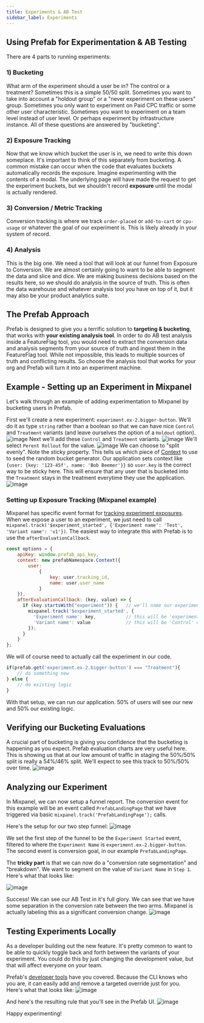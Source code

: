 ```yaml
---
title: Experiments & AB Test
sidebar_label: Experiments
---
```


## Using Prefab for Experimentation & AB Testing

There are 4 parts to running experiments:

### 1) Bucketing
What arm of the experiment should a user be in? The control or a treatment? Sometimes this is a simple 50/50 split. Sometimes you want to take into account a "holdout group" or a "never experiment on these users" group. Sometimes you only want to experiment on Paid CPC traffic or some other user characteristic. Sometimes you want to experiment on a team level instead of user level. Or perhaps experiment by infrastructure instance. All of these questions are answered by "bucketing".

### 2) Exposure Tracking
Now that we know which bucket the user is in, we need to write this down someplace. It's important to think of this separately from bucketing. A common mistake can occur when the code that evaluates buckets automatically records the exposure. Imagine experimenting with the contents of a modal. The underlying page will have made the request to get the experiment buckets, but we shouldn't record **exposure** until the modal is actually rendered. 

### 3) Conversion / Metric Tracking
Conversion tracking is where we track `order-placed` or `add-to-cart` or `cpu-usage` or whatever the goal of our experiment is. This is likely already in your system of record.

### 4) Analysis
This is the big one. We need a tool that will look at our funnel from Exposure to Conversion. We are almost certainly going to want to be able to segment the data and slice and dice. We are making business decisions based on the results here, so we should do analysis in the source of truth. This is often the data warehouse and whatever analysis tool you have on top of it, but it may also be your product analytics suite.

## The Prefab Approach
Prefab is designed to give you a terrific solution to **targeting & bucketing**, that works with **your existing analysis tool**. In order to do AB test analysis inside a FeatureFlag tool, you would need to extract the conversion data and analysis segments from your source of truth and ingest them in the FeatureFlag tool. While not impossible, this leads to multiple sources of truth and conflicting results. So choose the analysis tool that works for your org and Prefab will turn it into an experiment machine.


## Example - Setting up an Experiment in Mixpanel

Let's walk through an example of adding experimentation to Mixpanel by bucketing users in Prefab.

First we'll create a new experiment: `experiment.ex-2.bigger-button`. We'll do it as type `string` rather than a boolean so that we can have nice `Control` and `Treatment` variants (and leave ourselves the option of a `Holdout` option).
![image](/img/docs/how-tos/exp-prefab-create.jpg)
Next we'll add these `Control` and `Treatment` variants.
![image](/img/docs/how-tos/exp-prefab-variants.jpg)
We'll select `Perent Rollout` for the value. 
![image](/img/docs/how-tos/exp-prefab-percent-rollout.jpg)
We can choose to "split evenly". Note the sticky property. This tells us which piece of [Context](/docs/explanations/concepts/context.md) to use to seed the random bucket generator. Our application sets context like `{user: {key: '123-45f', name: 'Bob Beemer'}}` so `user.key` is the correct way to be sticky here. This will ensure that any user that is bucketed into the `Treatment` stays in the treatment everytime they use the application.
![image](/img/docs/how-tos/exp-prefab-split-evenly.jpg)

### Setting up Exposure Tracking (Mixpanel example)

Mixpanel has specific event format for [tracking experiment exposures](https://docs.mixpanel.com/docs/reports/apps/experiments#add-experiments-to-an-implementation). When we expose a user to an experiment, we just need to call `mixpanel.track('$experiment_started', {'Experiment name': 'Test', 'Variant name': 'v1'})`. The easiest way to integrate this with Prefab is to use the `afterEvaluationCallback`. 

```javascript
const options = {
    apiKey: window.prefab_api_key,
    context: new prefabNamespace.Context({
        user:
            {
                key: user.tracking_id,
                name: user.user_name
            }
    }),
    afterEvaluationCallback: (key, value) => {
      if (key.startsWith("experiment")) {   // we'll name our experiments to start with 'experiment'
        mixpanel.track('$experiment_started', {
          'Experiment name': key,           // this will be 'experiment.ex-2.bigger-button'
          'Variant name': value             // this will be 'Control' or 'Treatment'
        });
      }
    }
};
```

We will of course need to actually call the experiment in our code. 
```javascript
if(prefab.get('experiment.ex-2.bigger-button') === "Treatment"){
    // do something new
} else {
    // do existing logic
}
```
With that setup, we can run our application. 50% of users will see our new and 50% our existing logic.

## Verifying our Bucketing Evaluations
A crucial part of bucketing is giving you confidence that the bucketing is happening as you expect. Prefab evaluation charts are very useful here. This is showing us that at our low amount of traffic in staging the 50%/50% split is really a 54%/46% split. We'll expect to see this track to 50%/50% over time. 
![image](/img/docs/how-tos//prefab-evaluations.jpg)

## Analyzing our Experiment
In Mixpanel, we can now setup a funnel report. The conversion event for this example will be an event  called `PrefabLandingPage` that we have triggered via basic `mixpanel.track('PrefabLandingPage');` calls. 

Here's the setup for our two step funnel:
![image](/img/docs/how-tos/mixpanel-steps.jpg)

We set the first step of the funnel to be the `Experiment Started` event, filtered to where the `Experiment Name` is `experiment.ex-2.bigger-button`.  The second event is conversion goal, in our example `PrefabLandingPage`. 

The **tricky part** is that we can now do a "conversion rate segmentation" and "breakdown". We want to segment on the value of `Variant Name` in `Step 1`. Here's what that looks like:

![image](/img/docs/how-tos/mixpanel-breakdown.jpg)

Success! We can see our AB Test in it's full glory. We can see that we have some separation in the conversion rate between the two arms. Mixpanel is actually labeling this as a significant conversion change.
![image](/img/docs/how-tos/mixpanel-significant.jpg)

## Testing Experiments Locally
As a developer building out the new feature. It's pretty common to want to be able to quickly toggle back and forth between the variants of your experiment. You could do this by just changing the development value, but that will affect everyone on your team. 

Prefab's [developer tools](/docs/tools/cli.md) have you covered. Because the CLI knows who you are, it can easily add and remove a targeted override just for you. Here's what that looks like: 
![image](/img/docs/how-tos/prefab-cli-anim.gif)

And here's the resulting rule that you'll see in the Prefab UI.
![image](/img/docs/how-tos/exp-override.jpg)

Happy experimenting!
